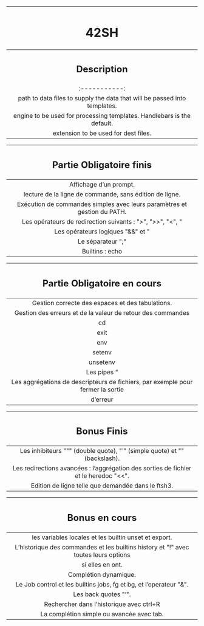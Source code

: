 | <h1>42SH</h1> |
| :-----------:|
| <h2>Description</h2> |
| :-----------:|
| path to data files to supply the data that will be passed into templates. |
| engine to be used for processing templates. Handlebars is the default. |
| extension to be used for dest files. |

| <h2>Partie Obligatoire finis</h2> |
| :-----------:|
| Affichage d’un prompt. |
| lecture de la ligne de commande, sans édition de ligne. |
| Exécution de commandes simples avec leurs paramètres et gestion du PATH. |
| Les opérateurs de redirection suivants : ">", ">>", "<", "|" |
| Les opérateurs logiques "&&" et "||". |
| Le séparateur ";" |
| Builtins : echo |

| <h2>Partie Obligatoire en cours</h2> |
| :-----------:|
| Gestion correcte des espaces et des tabulations. |
| Gestion des erreurs et de la valeur de retour des commandes |
| cd |
| exit |
| env |
| setenv |
| unsetenv |
| Les pipes “|” |
| Les aggrégations de descripteurs de fichiers, par exemple pour fermer la sortie
d’erreur |

| <h2>Bonus Finis</h2> |
| :-----------:|
| Les inhibiteurs """ (double quote), "’" (simple quote) et "\" (backslash). |
| Les redirections avancées : l’aggrégation des sorties de fichier et le heredoc "<<". |
| Edition de ligne telle que demandée dans le ftsh3. |

| <h2>Bonus en cours</h2> |
| :-----------:|
| les variables locales et les builtin unset et export. |
| L’historique des commandes et les builtins history et "!" avec toutes leurs options
si elles en ont. |
| Complétion dynamique. |
| Le Job control et les builtins jobs, fg et bg, et l’operateur "&". |
| Les back quotes "‘". |
| Rechercher dans l’historique avec ctrl+R |
| La complétion simple ou avancée avec tab. |
